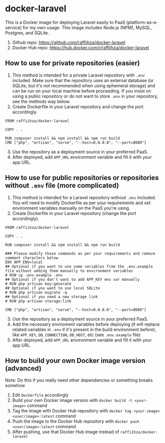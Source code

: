 # docker-laravel

This is a Docker image for deploying Laravel easily to PaaS (platform-as-a-service) for my own usage. This image includes Node.js (NPM), MySQL, Postgres, and SQLite.

1. Github repo: https://github.com/raffiihza/docker-laravel
2. Docker Hub repo: https://hub.docker.com/r/raffiihza/docker-laravel

## How to use for private repositories (easier)
1. This method is intended for a private Laravel repository with `.env` included. Make sure that the repository uses an external database (or SQLite, but it's not recommended when using ephemeral storage) and can be run on your local machine before proceeding. If you insist on using a public repository or do not want to store `.env` in your repository, see the methods way below.
2. Create Dockerfile in your Laravel repository and change the port accordingly.
```
FROM raffiihza/docker-laravel

COPY . .

RUN composer install && npm install && npm run build
CMD ["php", "artisan", "serve", "--host=0.0.0.0", "--port=8080"]
```
3. Use the repository as a deployment source in your preferred PaaS.
4. After deployed, add `APP_URL` environment variable and fill it with your app URL.

## How to use for public repositories or repositories without `.env` file (more complicated)
1. This method is intended for a Laravel repository without `.env` included. You will need to modify Dockerfile as per your requirements and set environment variables manually on the PaaS you're using.
2. Create Dockerfile in your Laravel repository (change the port accordingly).
```
FROM raffiihza/docker-laravel

COPY . .

RUN composer install && npm install && npm run build

### Please modify these commands as per your requirements and remove comment characters below
ENV APP_ENV=local
## Optional if you want to use some variables from the .env.example file without adding them manually to environment variables
# RUN cp .env.example .env
## Optional if you don't want to add APP_KEY env var manually
# RUN php artisan key:generate
## Optional if you want to use local SQLite
# RUN php artisan migrate -q
## Optional if you need a new storage link
# RUN php artisan storage:link

CMD ["php", "artisan", "serve", "--host=0.0.0.0", "--port=8080"]
```
3. Use the repository as a deployment source in your preferred PaaS.
4. Add the necessary enviroment variables before deploying (it will replace related variables in `.env` if it's present in the build environment before), like `APP_KEY`, `DB_CONNECTION`, `DB_HOST`, etc (see `.env.example` file)
5. After deployed, add `APP_URL` environment variable and fill it with your app URL.

## How to build your own Docker image version (advanced)
Note: Do this if you really need other dependencies or something breaks somehow

1. Edit `Dockerfile` accordingly
2. Build your own Docker image version with `docker build -t <your-image>` command
3. Tag the image with Docker Hub repository with `docker tag <your-image> <user/image>:latest` command
4. Push the image to the Docker Hub repository with `docker push <user/image>:latest` command
5. After pushing, use that Docker Hub image instead of `raffiihza/docker-laravel`
